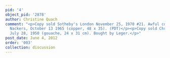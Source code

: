 ```yaml
---
pid: '4'
object_pid: '2878'
author: Christine Quach
comment: "<p>Copy sold Sotheby's London November 25, 1970 #21. Awful copy sold Brussels,
  Nackers, October 13 1965 (copper, 48 x 35). (PDT)</p><p>Copy sold Christie's London
  July 28, 1950 (gouache, 24 x 31 cm). Bought by Leger.</p>"
post_date: June 4, 2012
order: '003'
collection: discussion
---
```

